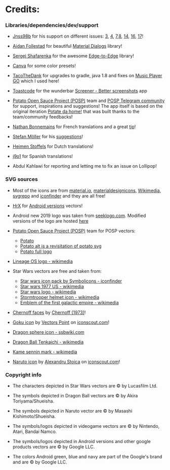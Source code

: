 # Credits:


### Libraries/dependencies/dev/support

- [Jnss98b](https://github.com/Jnss98b) for his support on different issues: [3](https://github.com/enricocid/VectorifyDaHome/issues/3), [4](https://github.com/enricocid/VectorifyDaHome/issues/4), [7](https://github.com/enricocid/VectorifyDaHome/issues/7),[8](https://github.com/enricocid/VectorifyDaHome/issues/8), [14](https://github.com/enricocid/VectorifyDaHome/issues/14), [16](https://github.com/enricocid/VectorifyDaHome/issues/16), [17](https://github.com/enricocid/VectorifyDaHome/issues/17)!

- [Aidan Follestad](https://github.com/afollestad) for beautiful [Material Dialogs](https://github.com/afollestad/material-dialogs/) library!

- [Sergej Shafarenka](https://github.com/beworker) for the awesome [Edge-to-Edge](https://github.com/beworker/edge-to-edge/) library!

- [Canva](https://www.canva.com/learn/100-color-combinations) for some color presets!

- [TacoTheDank](https://github.com/TacoTheDank) for upgrades to gradle, java 1.8 and fixes on [Music Player GO](https://github.com/enricocid/Music-Player-GO) which I used here!

- [Toastcode](https://toastco.de/) for the wunderbar [Screener - Better screenshots](https://play.google.com/store/apps/details?id=de.toastcode.screener) app

- [Potato Open Sauce Project (POSP)](https://potatoproject.co/) team and [POSP Telegram community](https://t.me/SaucyPotatoesOfficial) for support, inspirations and suggestions! The app itself is based on the original iteration [Potate da home!](https://github.com/enricocid/PotateDaHome) that was built thanks to the team/community feedbacks!

- [Nathan Bonnemains](https://github.com/NathanBnm) for French translations and a great [tip](https://github.com/enricocid/VectorifyDaHome/issues/11)!

- [Stefan Möller](https://github.com/stupo) for his [suggestions](https://github.com/enricocid/VectorifyDaHome/issues/2)!

- [Heimen Stoffels](https://github.com/Vistaus) for Dutch translations!

- [j9o1](https://github.com/j9o1) for Spanish translations!

- Abdul Kahlawi for reporting and letting me to fix an issue on Lollipop!


### SVG sources

- Most of the icons are from [material.io](https://material.io/resources/icons), [materialdesignicons](https://materialdesignicons.com/), [Wikimedia](https://commons.wikimedia.org/wiki/Main_Page), [svgrepo](https://www.svgrepo.com) and [iconfinder](https://www.iconfinder.com) and they are all free!

- [HrX](https://github.com/HrX03) for [Android versions](https://github.com/enricocid/VectorifyDaHome/tree/master/android-assets/HrX03) vectors!

- Android new 2019 logo was taken from [seeklogo.com](https://seeklogo.com/vector-logo/359569/android-new-2019). Modified versions of the logo are hosted [here](https://github.com/enricocid/VectorifyDaHome/tree/master/android-assets/android-logos)

- [Potato Open Sauce Project (POSP)](https://potatoproject.co/) team for POSP vectors:
  - [Potato](https://github.com/PotatoProject/website/blob/master/src/assets/potato.svg)
  - [Potato alt is a revisitation of potato svg](https://github.com/PotatoProject/website/blob/master/src/assets/potato.svg)
  - [Potato full logo](https://github.com/PotatoProject/website/blob/master/src/assets/potato_full.svg)

- [Lineage OS logo - wikimedia](https://commons.wikimedia.org/wiki/File:Lineage_OS_logo.svg)

- Star Wars vectors are free and taken from:
  - [Star wars icon pack by Symbolicons - iconfinder](https://www.iconfinder.com/iconsets/star-wars)
  - [Star wars 1977 US - wikimedia](https://commons.wikimedia.org/wiki/File:Star_wars_1977_us.svg)
  - [Star wars logo - wikimedia](https://commons.wikimedia.org/wiki/File:Star_Wars_Logo.svg)
  - [Stormtrooper helmet icon - wikimedia](https://commons.wikimedia.org/wiki/File:StormtrooperHelmetIcon.svg)
  - [Emblem of the first galactic empire - wikimedia](https://commons.wikimedia.org/wiki/File:Emblem_of_the_First_Galactic_Empire.svg)

- [Chernoff faces](https://commons.wikimedia.org/wiki/File:Chernoff_faces_for_evaluations_of_US_judges.svg) by [Chernoff (1973)](https://en.wikipedia.org/wiki/Chernoff_face)!

- [Goku icon](https://iconscout.com/icon/goku-1596554) by [Vectors Point](https://iconscout.com/contributors/hana-arif) on [iconscout.com](https://iconscout.com)!

- [Dragon sphere icon - ssbwiki.com](https://www.ssbwiki.com/File:DragonBallSymbol.svg)

- [Dragon Ball Tenkaichi - wikimedia](https://commons.wikimedia.org/wiki/File:Dragon_Ball_Tenkaichi_Budokai.svg)

- [Kame sennin mark - wikimedia](https://commons.wikimedia.org/wiki/File:Kame-sennin_mark.svg)
 
- [Naruto icon](https://iconscout.com/icon/naruto) by [Alexandru Stoica](https://iconscout.com/contributors/alexandru-stoica) on [iconscout.com](https://iconscout.com)!


### Copyright info

- The characters depicted in Star Wars vectors are © by Lucasfilm Ltd.

- The symbols depicted in Dragon Ball vectors are © by Akira Toriyama/Shueisha.

- The symbols depicted in Naruto vector are © by Masashi Kishimoto/Shueisha.

- The symbols/logos depicted in videogame vectors are © by Nintendo, Atari, Bandai Namco.

- The symbols/logos depicted in Android versions and other google products vectors are © by Google LLC.

- The colors Android green, blue and navy are part of the Google's brand and are © by Google LLC.
